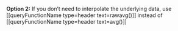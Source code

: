 
**Option 2:** If you don’t need to interpolate the underlying data,
use [[queryFunctionName type=header text=rawavg()]] instead of [[queryFunctionName type=header text=avg()]]



